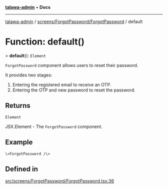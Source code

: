 [**talawa-admin**](../../../../README.md) • **Docs**

***

[talawa-admin](../../../../modules.md) / [screens/ForgotPassword/ForgotPassword](../README.md) / default

# Function: default()

\> **default**(): `Element`

`ForgotPassword` component allows users to reset their password.

It provides two stages:
1. Entering the registered email to receive an OTP.
2. Entering the OTP and new password to reset the password.

## Returns

`Element`

JSX.Element - The `ForgotPassword` component.

## Example

```tsx
\<ForgotPassword /\>
```

## Defined in

[src/screens/ForgotPassword/ForgotPassword.tsx:36](https://github.com/PalisadoesFoundation/talawa-admin/blob/6393648179f5fe59037f42564a6a7bc1ca4e7f9d/src/screens/ForgotPassword/ForgotPassword.tsx#L36)
